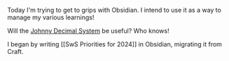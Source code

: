 Today I'm trying to get to grips with Obsidian. I intend to use it as a way to manage my various learnings! 

Will the [Johnny Decimal System](https://johnnydecimal.com) be useful? Who knows!

I began by writing [[SwS Priorities for 2024]] in Obsidian, migrating it from Craft.